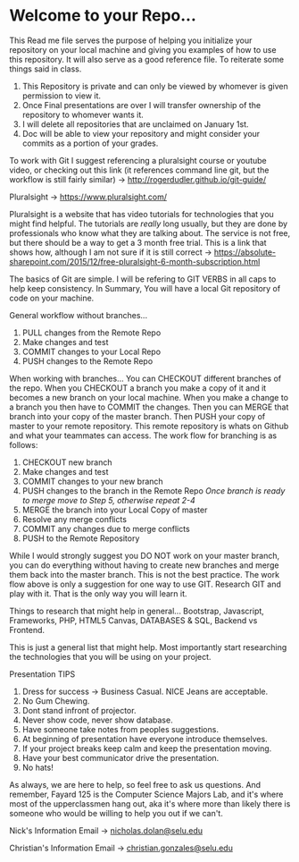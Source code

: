 # Welcome to your Repo...
This Read me file serves the purpose of helping you initialize your repository on your local machine and giving you examples of how to use this repository. It will also serve as a good reference file. To reiterate some things said in class.

1. This Repository is private and can only be viewed by whomever is given permission to view it.
2. Once Final presentations are over I will transfer ownership of the repository to whomever wants it. 
3. I will delete all repositories that are unclaimed on January 1st.
4. Doc will be able to view your repository and might consider your commits as a portion of your grades.

To work with Git I suggest referencing a pluralsight course or youtube video, or checking out this link (it references command line git, but the workflow is still fairly similar) -> http://rogerdudler.github.io/git-guide/

Pluralsight -> https://www.pluralsight.com/

Pluralsight is a website that has video tutorials for technologies that you might find helpful. The tutorials are *really* long usually, but they are done by professionals who know what they are talking about. The service is not free, but there should be a way to get a 3 month free trial. This is a link that shows how, although I am not sure if it is still correct -> https://absolute-sharepoint.com/2015/12/free-pluralsight-6-month-subscription.html

The basics of Git are simple. I will be refering to GIT VERBS in all caps to help keep consistency. In Summary, You will have a local Git repository of code on your machine.

General workflow without branches...
1. PULL changes from the Remote Repo
2. Make changes and test
3. COMMIT changes to your Local Repo
4. PUSH changes to the Remote Repo

When working with branches...
You can CHECKOUT different branches of the repo. When you CHECKOUT a branch you make a copy of it and it becomes a new branch on your local machine. When you make a change to a branch you then have to COMMIT the changes. Then you can MERGE that branch into your copy of the master branch. Then PUSH your copy of master to your remote repository. This remote repository is whats on Github and what your teammates can access. The work flow for branching is as follows:

1. CHECKOUT new branch
2. Make changes and test
3. COMMIT changes to your new branch
4. PUSH changes to the branch in the Remote Repo
*Once branch is ready to merge move to Step 5, otherwise repeat 2-4*
5. MERGE the branch into your Local Copy of master
6. Resolve any merge conflicts
7. COMMIT any changes due to merge conflicts
8. PUSH to the Remote Repository

While I would strongly suggest you DO NOT work on your master branch, you can do everything without having to create new branches and merge them back into the master branch. This is not the best practice. The work flow above is only a suggestion for one way to use GIT. Research GIT and play with it. That is the only way you will learn it. 

Things to research that might help in general...
Bootstrap, Javascript, Frameworks, PHP, HTML5 Canvas, DATABASES & SQL, Backend vs Frontend.

This is just a general list that might help. Most importantly start researching the technologies that you will be using on your project.

Presentation TIPS

1. Dress for success -> Business Casual. NICE Jeans are acceptable.
2. No Gum Chewing.
3. Dont stand infront of projector.
4. Never show code, never show database.
5. Have someone take notes from peoples suggestions.
6. At beginning of presentation have everyone introduce themselves.
7. If your project breaks keep calm and keep the presentation moving.
8. Have your best communicator drive the presentation.
9. No hats!

As always, we are here to help, so feel free to ask us questions.  And remember, Fayard 125 is the Computer Science Majors Lab, and it's where most of the upperclassmen hang out, aka it's where more than likely there is someone who would be willing to help you out if we can't.

Nick's Information
Email -> nicholas.dolan@selu.edu

Christian's Information
Email -> christian.gonzales@selu.edu 
